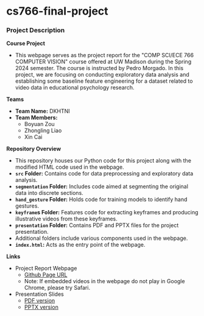 # cs766-final-project

### Project Description
**Course Project**
- This webpage serves as the project report for the "COMP SCI/ECE 766 COMPUTER VISION" course offered at UW Madison during the Spring 2024 semester. The course is instructed by Pedro Morgado. In this project, we are focusing on conducting exploratory data analysis and establishing some baseline feature engineering for a dataset related to video data in educational psychology research.

**Teams**
- **Team Name:** DKHTNI
- **Team Members:**
  - Boyuan Zou
  - Zhongling Liao
  - Xin Cai

**Repository Overview**
- This repository houses our Python code for this project along with the modified HTML code used in the webpage.
- **`src` Folder:** Contains code for data preprocessing and exploratory data analysis.
- **`segmentation` Folder:** Includes code aimed at segmenting the original data into discrete sections.
- **`hand_gesture` Folder:** Holds code for training models to identify hand gestures.
- **`keyframe`s Folder:** Features code for extracting keyframes and producing illustrative videos from these keyframes.
- **`presentation` Folder:** Contains PDF and PPTX files for the project presentation.
- Additional folders include various components used in the webpage.
- **`index.html`:** Acts as the entry point of the webpage.

**Links**
- Project Report Webpage
    - [Github Page URL](https://orc-dev.github.io/cs766-final-project)
    - Note: If embedded videos in the webpage do not play in Google Chrome, please try Safari.
- Presentation Slides
    - [PDF version](https://github.com/orc-dev/cs766-final-project/blob/main/presentation/presentation_slides.pdf)
    - [PPTX version](https://github.com/orc-dev/cs766-final-project/blob/main/presentation/CS766_PPT.pptx)